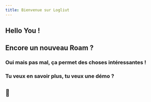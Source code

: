 ```yaml
---
title: Bienvenue sur Logliut
---
```


## Hello You !
## Encore un nouveau Roam ?
### Oui mais pas mal, ça permet des choses intéressantes !
### Tu veux en savoir plus, tu veux une démo ?
## 👏
